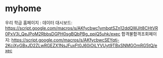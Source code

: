 # myhome

우리 학급 홈페이지 :
데이터 대시보드: https://script.google.com/macros/s/AKfycbwc1ymbqtSZn12ddQWJIt8CHtVR0PxV3j_QeJPoM2RbbsDGPH0sgBQbPBg_ppiQ5uhk/exec
합격불합격조회페이지: https://script.google.com/macros/s/AKfycbwcSEYqtj-2KciXyGBxJD2ZLwRGEZX1NsJFuxFt0J60iOiLYVUyt9TBxSNMGOmRG5tQ/exec
